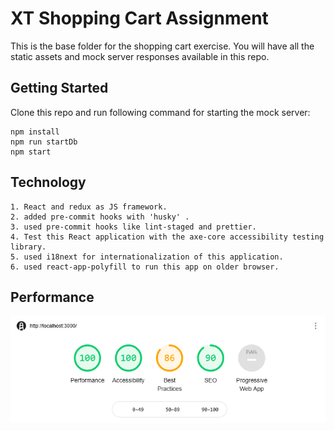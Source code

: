 # XT Shopping Cart Assignment

This is the base folder for the shopping cart exercise. You will have all the static assets and mock server responses available in this repo.

## Getting Started

Clone this repo and run following command for starting the mock server:

```
npm install
npm run startDb 
npm start

```

## Technology

```
1. React and redux as JS framework.
2. added pre-commit hooks with 'husky' .
3. used pre-commit hooks like lint-staged and prettier.
4. Test this React application with the axe-core accessibility testing library.
5. used i18next for internationalization of this application.
6. used react-app-polyfill to run this app on older browser.

```
## Performance


![alt text](https://github.com/shubhamsahu1/shoping/blob/master/public/static/performance.PNG)
